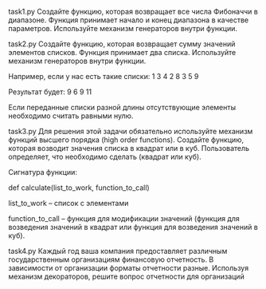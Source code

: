 task1.py
Создайте функцию, которая возвращает все числа Фибоначчи в диапазоне. Функция принимает начало и конец диапазона в качестве параметров. Используйте механизм генераторов внутри функции. 


task2.py
Создайте функцию, которая возвращает сумму значений элементов списков. Функция принимает два списка. Используйте механизм генераторов внутри функции. 

Например, если у нас есть такие списки: 
1          3          4          2
8          3          5          9

Результат будет:
9          6          9          11 

Если переданные списки разной длины отсутствующие элементы необходимо считать равными нулю.


task3.py
Для решения этой задачи обязательно используйте механизм функций высшего порядка (high order functions). Создайте функцию, которая возводит значения списка в квадрат или в куб. Пользователь определяет, что необходимо сделать (квадрат или куб).

Сигнатура функции:

def calculate(list_to_work, function_to_call)

list_to_work – список c элементами

function_to_call – функция для модификации значений (функция для возведения значений в квадрат или функция для возведения значений в куб).

 
task4.py
Каждый год ваша компания предоставляет различным государственным организациям финансовую отчетность. В зависимости от организации форматы отчетности разные. Используя механизм декораторов, решите вопрос отчетности для организаций
